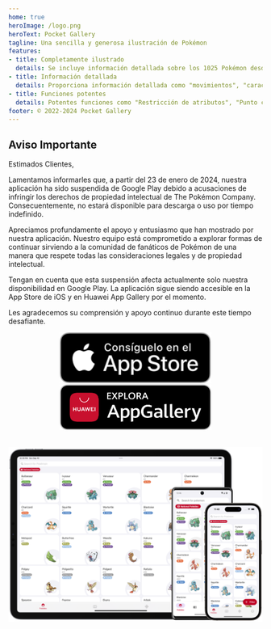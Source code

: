 ```yaml
---
home: true
heroImage: /logo.png
heroText: Pocket Gallery
tagline: Una sencilla y generosa ilustración de Pokémon
features:
- title: Completamente ilustrado
  details: Se incluye información detallada sobre los 1025 Pokémon desde la Generación 1 hasta la Generación 9.
- title: Información detallada
  details: Proporciona información detallada como "movimientos", "características", "accesorios", "tiempo", "ubicaciones" y "estados anormales".
- title: Funciones potentes
  details: Potentes funciones como "Restricción de atributos", "Punto ciego" y "Calculadora de valor de habilidad" han sido diseñadas específicamente para los entusiastas del emparejamiento.
footer: © 2022-2024 Pocket Gallery
---
```


## Aviso Importante

Estimados Clientes,

Lamentamos informarles que, a partir del 23 de enero de 2024, nuestra aplicación ha sido suspendida de Google Play debido a acusaciones de infringir los derechos de propiedad intelectual de The Pokémon Company. Consecuentemente, no estará disponible para descarga o uso por tiempo indefinido.

Apreciamos profundamente el apoyo y entusiasmo que han mostrado por nuestra aplicación. Nuestro equipo está comprometido a explorar formas de continuar sirviendo a la comunidad de fanáticos de Pokémon de una manera que respete todas las consideraciones legales y de propiedad intelectual.

Tengan en cuenta que esta suspensión afecta actualmente solo nuestra disponibilidad en Google Play. La aplicación sigue siendo accesible en la App Store de iOS y en Huawei App Gallery por el momento.

Les agradecemos su comprensión y apoyo continuo durante este tiempo desafiante.

<a href="https://apps.apple.com/us/app/pocket-gallery-app/id6464266038">
<div align="center">
<img src="../.vuepress/public/app-store-badge-es.svg" alt="hero" style="width: 300px;"/>
</div>
</a>

<!-- <a href="https://play.google.com/store/apps/details?id=com.eurekaffeine.pokedex">
<div align="center">
<img src="../.vuepress/public/google-play-badge-es.png" alt="hero" style="width: 300px;"/>
</div>
</a> -->

<a href="https://url.cloud.huawei.com/nlFEFYg8Cc?shareTo=qrcode">
<div align="center">
<img src="../.vuepress/public/app-gallery-badge-es.svg" alt="hero" style="width: 300px;"/>
</div>
</a>

\
![hero](../.vuepress/public/hero.png)
